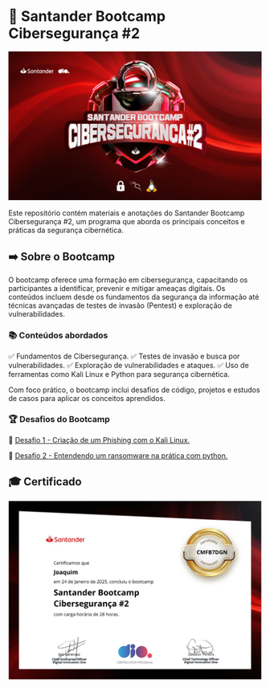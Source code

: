 # 🔐 Santander Bootcamp Cibersegurança #2

![Logo do Bootcamp Santander](assets/img-santander-bootcamp.png "Logo do Bootcamp Santander")

Este repositório contém materiais e anotações do Santander Bootcamp Cibersegurança #2, um programa que aborda os principais conceitos e práticas da segurança cibernética.

## ➡️ Sobre o Bootcamp

O bootcamp oferece uma formação em cibersegurança, capacitando os participantes a identificar, prevenir e mitigar ameaças digitais. Os conteúdos incluem desde os fundamentos da segurança da informação até técnicas avançadas de testes de invasão (Pentest) e exploração de vulnerabilidades.

### 📚 Conteúdos abordados

✅ Fundamentos de Cibersegurança.
✅ Testes de invasão e busca por vulnerabilidades.
✅ Exploração de vulnerabilidades e ataques.
✅ Uso de ferramentas como Kali Linux e Python para segurança cibernética.

Com foco prático, o bootcamp inclui desafios de código, projetos e estudos de casos para aplicar os conceitos aprendidos.

### 🏆 Desafios do Bootcamp  

📌 [Desafio 1 - Criação de um Phishing com o Kali Linux.](phishing-kali-linux/README.md)  

📌 [Desafio 2 - Entendendo um ransomware na prática com python.](ransomware-python/README.md)  


## 🎓 Certificado  

![Ver Certificado](assets/certificado-joaquim.png)